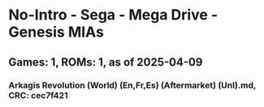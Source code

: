 # No-Intro - Sega - Mega Drive - Genesis MIAs
## Games: 1, ROMs: 1, as of 2025-04-09

### Arkagis Revolution (World) (En,Fr,Es) (Aftermarket) (Unl).md, CRC: cec7f421
